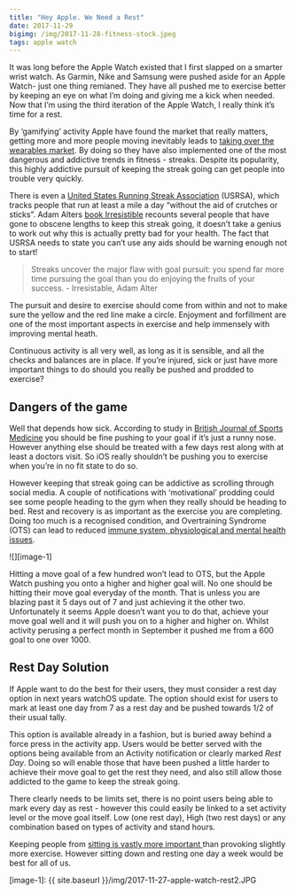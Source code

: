 ```yaml
---
title: "Hey Apple. We Need a Rest"
date: 2017-11-29
bigimg: /img/2017-11-28-fitness-stock.jpeg
tags: apple watch
---
```

It was long before the Apple Watch existed that I first slapped on a smarter wrist watch. As Garmin, Nike and Samsung were pushed aside for an Apple Watch-  just one thing remianed. They have all pushed me to exercise better by keeping an eye on what I’m doing and giving me a kick when needed. Now that I’m using the third iteration of the Apple Watch, I really think it’s time for a rest.

By ‘gamifying’ activity Apple have found the market that really matters, getting more and more people moving inevitably leads to [taking over the wearables market][1]. By doing so they have also implemented one of the most dangerous and addictive trends in fitness - streaks. Despite its popularity, this highly addictive pursuit of keeping the streak going can get people into trouble very quickly.

There is even a [United States Running Streak Association][2] (USRSA), which tracks people that run at least a mile a day “without the aid of crutches or sticks”. Adam Alters [book Irresistible][3] recounts several people that have gone to obscene lengths to keep this streak going, it doesn’t take a genius to work out why this is actually pretty bad for your health. The fact that USRSA needs to state you can’t use any aids should be warning enough not to start!

> Streaks uncover the major flaw with goal pursuit: you spend far more time pursuing the goal than you do enjoying the fruits of your success. - Irresistable, Adam Alter

The pursuit and desire to exercise should come from within and not to make sure the  yellow and the red line make a circle. Enjoyment and forfillment  are one of the most important aspects in exercise and help immensely with improving mental heath.

Continuous activity is all very well, as long as it is sensible, and all the checks and balances are in place. If you’re injured, sick or just have more important things to do should you really be pushed and prodded to exercise?

## Dangers of the game
Well that depends how sick. According to study in [British Journal of Sports Medicine][4] you should be fine pushing to your goal if it’s just a runny nose. However anything else should be treated with a few days rest along with at least a doctors visit. So iOS really shouldn’t be pushing you to exercise when you’re in no fit state to do so.

However keeping that streak going can be addictive as scrolling through social media. A couple of notifications with ‘motivational’ prodding could see some people heading to the gym when they really should be heading to bed. Rest and recovery is as important as the exercise you are completing. Doing too much is a recognised condition, and Overtraining Syndrome (OTS) can lead to reduced [immune system, physiological and mental health issues][5].

![][image-1]

Hitting a move goal of a few hundred won’t lead to OTS, but the Apple Watch pushing you onto a higher and higher goal will. No one should be hitting their move goal everyday of the month. That is unless you are blazing past it 5 days out of 7 and just achieving it the other two. Unfortunately it seems Apple doesn’t want you to do that, achieve your move goal well and it will push you on to a higher and higher on. Whilst activity perusing a perfect month in September it pushed me from a 600 goal to one over 1000.

## Rest Day Solution
If Apple want to do the best for their users, they must consider a rest day option in next years watchOS update. The option should exist for users to mark at least one day from 7 as a rest day and be pushed towards 1/2 of their usual tally.

This option is available already in a fashion, but is buried away behind a force press in the activity app. Users would be better served with the options being available from an Activity notification or clearly marked *Rest Day*. Doing so will enable those that have been pushed a little harder to achieve their move goal to get the rest they need, and also still allow those addicted to the game to keep the streak going.

There clearly needs to be limits set, there is no point users being able to mark every day as rest - however this could easily be linked to a set activity level or the move goal itself. Low (one rest day), High (two rest days) or any combination based on types of activity and stand hours.

Keeping people from [sitting is vastly more important ][6]than provoking slightly more exercise. However sitting down and resting one day a week would be best for all of us.

[1]:	http://uk.businessinsider.com/apple-watches-are-dominating-the-wearable-marketcharts-2017-9
[2]:	http://www.runeveryday.com/
[3]:	https://itunes.apple.com/us/book/irresistible/id1128615587&at=100ltj4
[4]:	http://bjsm.bmj.com/content/45/12/987
[5]:	https://www.ncbi.nlm.nih.gov/pmc/articles/PMC3435910/
[6]:	http://www.cnn.com/2017/09/11/health/sitting-increases-risk-of-death-study/index.html

[image-1]:	{{ site.baseurl }}/img/2017-11-27-apple-watch-rest2.JPG

